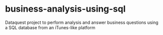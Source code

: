 # business-analysis-using-sql
Dataquest project to perform analysis and answer business questions using a SQL database from an iTunes-like platform
